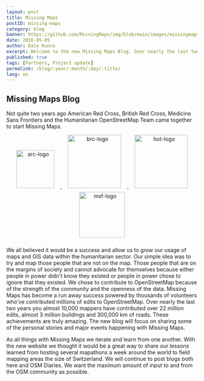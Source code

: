 ```yaml
---
layout: post
title: Missing Maps
postID: missing-maps
category: blog
banner: https://github.com/MissingMaps/img/blob/main/images/missingmaps-blog_20160422_banner.jpg
date: 2016-05-05
author: Dale Kunce
excerpt: Welcome to the new Missing Maps Blog. Over nearly the last two years you almost 10,000 mappers have contributed over 22 million edits, almost 3 million buildings and 300,000 km of roads. These achievements are truly amazing. The new blog will focus on sharing some of the personal stories and major events happening with Missing Maps.
published: true
tags: [Partners, Project update]
permalink: /blog/:year/:month/:day/:title/
lang: en
---
```


## Missing Maps Blog

Not quite two years ago American Red Cross, British Red Cross, Medicine Sans Frontiers and the Humanitarian OpenStreetMap Team came together to start Missing Maps.

<div style="text-align:center;">
<a href="http://redcross.org/">
  <img src="/assets/graphics/content/logos/arc_logo.png" width="100" alt="arc-logo" style="border:none; margin: 0px 16px 10px 16px;">
</a>
<a href="http://redcross.org.uk/">
  <img src="/assets/graphics/content/logos/brc_logo.png" width="140" alt="brc-logo" style="border:none; margin: 0px 16px 10px 16px;">
</a>
<a href="http://hotosm.org/">
  <img src="/assets/graphics/content/logos/hot_logo.png" width="140" alt="hot-logo" style="border:none; margin: 0px 16px 10px 16px;">
</a>
<a href="http://www.msf.org.uk/">
  <img src="/assets/graphics/content/logos/msf_logo.png" width="120" alt="msf-logo"  style="border:none; margin: 0px 16px 10px 16px;">
</a>
</div>

We all believed it would be a success and allow us to grow our usage of maps and GIS data within the humanitarian sector. Our simple idea was to try and map those people that are not on the map. Those people that are on the margins of society and cannot advocate for themselves because either people in power didn't know they existed or people in power chose to ignore that they existed. We chose to contribute to OpenStreetMap because of the strength of the community and the openness of the data. Missing Maps has become a run away success powered by thousands of volunteers who've contributed millions of edits to OpenStreetMap. Over nearly the last two years you almost 10,000 mappers have contributed over 22 million edits, almost 3 million buildings and 300,000 km of roads. These achievements are truly amazing. The new blog will focus on sharing some of the personal stories and major events happening with Missing Maps.

As all things with Missing Maps we iterate and learn from one another. With the new website we thought it would be a great way to share our lessons learned from hosting several mapathons a week around the world to field mapping areas the size of Switzerland. We will continue to post blogs both here and OSM Diaries. We want the maximum amount of input to and from the OSM community as possible.
